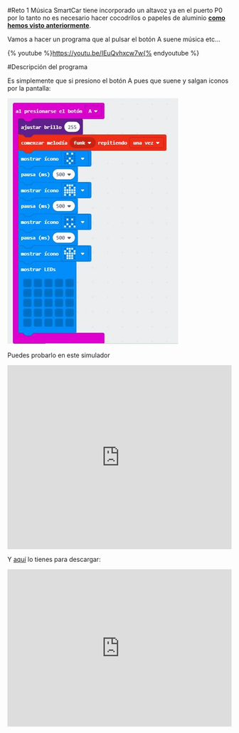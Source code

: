 #Reto 1 Música
SmartCar tiene incorporado un altavoz ya en el puerto P0 por lo tanto no es necesario hacer cocodrilos o papeles de aluminio **[como hemos visto anteriormente](https://catedu.github.io/microbit-curso/pines_de_entrada_y_salida/reto-17-musica.html)**.

Vamos a hacer un programa que al pulsar el botón A suene música etc...

{% youtube %}https://youtu.be/IEuQvhxcw7w{% endyoutube %}

#Descripción del programa

Es simplemente que si presiono el botón A pues que suene y salgan iconos por la pantalla:

![](/assets/79a40144-b958-4582-8e09-6bc92b7f7498.jpg)

Puedes probarlo en este simulador

<div style="position:relative;height:0;padding-bottom:81.97%;overflow:hidden;"><iframe style="position:absolute;top:0;left:0;width:100%;height:100%;" src="https://makecode.microbit.org/---run?id=_hMmRRea9s76w" allowfullscreen="allowfullscreen" sandbox="allow-popups allow-forms allow-scripts allow-same-origin" frameborder="0"></iframe></div>

Y [aquí](https://makecode.microbit.org/_hMmRRea9s76w) lo tienes para descargar:
<div style="position:relative;height:0;padding-bottom:70%;overflow:hidden;"><iframe style="position:absolute;top:0;left:0;width:100%;height:100%;" src="https://makecode.microbit.org/#pub:_hMmRRea9s76w" frameborder="0" sandbox="allow-popups allow-forms allow-scripts allow-same-origin"></iframe></div>


